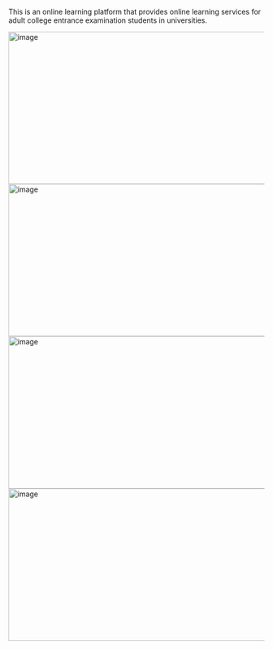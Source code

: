 
This is an online learning platform that provides online learning services for adult college entrance examination students in universities.

<img width="688" height="300" alt="image" src="https://github.com/user-attachments/assets/64438eda-1624-45e1-ade7-9f253eb1543d" />


<img width="688" height="300" alt="image" src="https://github.com/user-attachments/assets/fd1a2213-c226-424d-94bd-3bec8f3f368d" />


<img width="688" height="300" alt="image" src="https://github.com/user-attachments/assets/32b7ec4e-3846-4967-8c4c-60a55e2ae867" />


<img width="688" height="300" alt="image" src="https://github.com/user-attachments/assets/7c7c18f1-4857-45c0-9a24-2765aa2b7c8b" />
